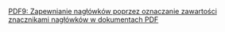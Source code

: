 [PDF9: Zapewnianie nagłówków poprzez oznaczanie zawartości znacznikami nagłówków w dokumentach PDF](https://www.w3.org/WAI/WCAG21/Techniques/pdf/PDF9.html)
